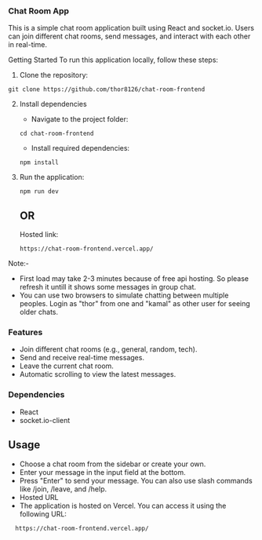 ### Chat Room App

This is a simple chat room application built using React and socket.io. Users can join different chat rooms, send messages, and interact with each other in real-time.

Getting Started
To run this application locally, follow these steps:

1. Clone the repository:

```
git clone https://github.com/thor8126/chat-room-frontend
```

2. Install dependencies

   - Navigate to the project folder:

   ```
   cd chat-room-frontend
   ```

   - Install required dependencies:

   ```
   npm install
   ```

3. Run the application:

   ```
   npm run dev
   ```

   ## OR

   Hosted link:

   ```
   https://chat-room-frontend.vercel.app/
   ```

Note:-

- First load may take 2-3 minutes because of free api hosting. So please refresh it untill it shows some messages in group chat.
- You can use two browsers to simulate chatting between multiple peoples. Login as "thor" from one and "kamal" as other user for seeing older chats.

### Features

- Join different chat rooms (e.g., general, random, tech).
- Send and receive real-time messages.
- Leave the current chat room.
- Automatic scrolling to view the latest messages.

### Dependencies

- React
- socket.io-client

## Usage

- Choose a chat room from the sidebar or create your own.
- Enter your message in the input field at the bottom.
- Press "Enter" to send your message. You can also use slash commands like /join, /leave, and /help.
- Hosted URL
- The application is hosted on Vercel. You can access it using the following URL:

```
  https://chat-room-frontend.vercel.app/
```
